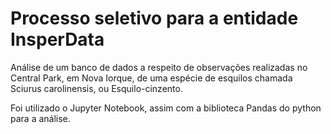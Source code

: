 # Processo seletivo para a entidade InsperData

Análise de um banco de dados a respeito de observações realizadas no Central Park, em Nova Iorque, de uma espécie de esquilos chamada Sciurus carolinensis, ou Esquilo-cinzento.

Foi utilizado o Jupyter Notebook, assim com a biblioteca Pandas do python para a análise.


